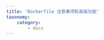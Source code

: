 ```yaml
---
title: 'Dockerfile 注意事项和高级功能'
taxonomy:
    category:
        - docs
---
```


<!--

>>不要用国内源，如163，taobao
log的结构：push时间过长？

>>>>>>免费用户，timeout 为一小时
>>>>>>收费用户，12小时才timeout

构建缓存？？？
成功后，缓存在构建服务器上（分布式缓存）

-->
